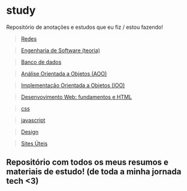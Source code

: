 # study
Repositório de anotações e estudos que eu fiz / estou fazendo! 

> [Redes](./Redes.md)
 
> [Engenharia de Software (teoria)](./SoftEng.md)
 
> [Banco de dados](./BancoDeDados.md) 
 
> [Análise Orientada a Objetos (AOO)](./AOO.md)

> [Implementação Orientada a Objetos (IOO)](./IOO.md)

> [Desenvovimento Web: fundamentos e HTML](./WebDev.md)  

> [css](./CSS.md)

> [javascript](./javascript.md)  

> [Design](./Design.md)

>[Sites Úteis](./sites.md)

## Repositório com todos os meus resumos e materiais de estudo! (de toda a minha jornada tech <3)